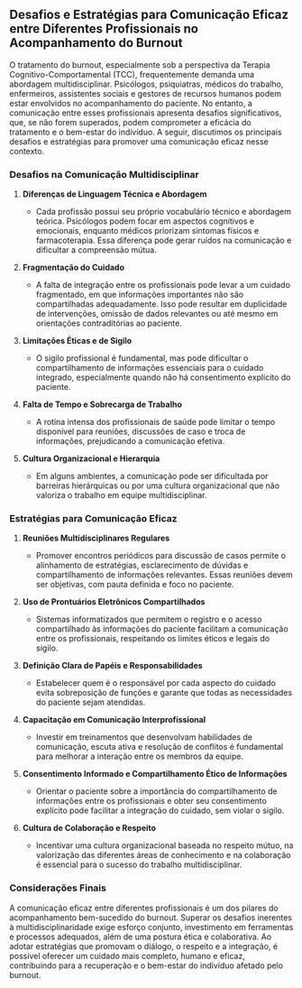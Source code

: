 
## Desafios e Estratégias para Comunicação Eficaz entre Diferentes Profissionais no Acompanhamento do Burnout

O tratamento do burnout, especialmente sob a perspectiva da Terapia Cognitivo-Comportamental (TCC), frequentemente demanda uma abordagem multidisciplinar. Psicólogos, psiquiatras, médicos do trabalho, enfermeiros, assistentes sociais e gestores de recursos humanos podem estar envolvidos no acompanhamento do paciente. No entanto, a comunicação entre esses profissionais apresenta desafios significativos, que, se não forem superados, podem comprometer a eficácia do tratamento e o bem-estar do indivíduo. A seguir, discutimos os principais desafios e estratégias para promover uma comunicação eficaz nesse contexto.

### Desafios na Comunicação Multidisciplinar

1. **Diferenças de Linguagem Técnica e Abordagem**
   - Cada profissão possui seu próprio vocabulário técnico e abordagem teórica. Psicólogos podem focar em aspectos cognitivos e emocionais, enquanto médicos priorizam sintomas físicos e farmacoterapia. Essa diferença pode gerar ruídos na comunicação e dificultar a compreensão mútua.

2. **Fragmentação do Cuidado**
   - A falta de integração entre os profissionais pode levar a um cuidado fragmentado, em que informações importantes não são compartilhadas adequadamente. Isso pode resultar em duplicidade de intervenções, omissão de dados relevantes ou até mesmo em orientações contraditórias ao paciente.

3. **Limitações Éticas e de Sigilo**
   - O sigilo profissional é fundamental, mas pode dificultar o compartilhamento de informações essenciais para o cuidado integrado, especialmente quando não há consentimento explícito do paciente.

4. **Falta de Tempo e Sobrecarga de Trabalho**
   - A rotina intensa dos profissionais de saúde pode limitar o tempo disponível para reuniões, discussões de caso e troca de informações, prejudicando a comunicação efetiva.

5. **Cultura Organizacional e Hierarquia**
   - Em alguns ambientes, a comunicação pode ser dificultada por barreiras hierárquicas ou por uma cultura organizacional que não valoriza o trabalho em equipe multidisciplinar.

### Estratégias para Comunicação Eficaz

1. **Reuniões Multidisciplinares Regulares**
   - Promover encontros periódicos para discussão de casos permite o alinhamento de estratégias, esclarecimento de dúvidas e compartilhamento de informações relevantes. Essas reuniões devem ser objetivas, com pauta definida e foco no paciente.

2. **Uso de Prontuários Eletrônicos Compartilhados**
   - Sistemas informatizados que permitem o registro e o acesso compartilhado às informações do paciente facilitam a comunicação entre os profissionais, respeitando os limites éticos e legais do sigilo.

3. **Definição Clara de Papéis e Responsabilidades**
   - Estabelecer quem é o responsável por cada aspecto do cuidado evita sobreposição de funções e garante que todas as necessidades do paciente sejam atendidas.

4. **Capacitação em Comunicação Interprofissional**
   - Investir em treinamentos que desenvolvam habilidades de comunicação, escuta ativa e resolução de conflitos é fundamental para melhorar a interação entre os membros da equipe.

5. **Consentimento Informado e Compartilhamento Ético de Informações**
   - Orientar o paciente sobre a importância do compartilhamento de informações entre os profissionais e obter seu consentimento explícito pode facilitar a integração do cuidado, sem violar o sigilo.

6. **Cultura de Colaboração e Respeito**
   - Incentivar uma cultura organizacional baseada no respeito mútuo, na valorização das diferentes áreas de conhecimento e na colaboração é essencial para o sucesso do trabalho multidisciplinar.

### Considerações Finais

A comunicação eficaz entre diferentes profissionais é um dos pilares do acompanhamento bem-sucedido do burnout. Superar os desafios inerentes à multidisciplinaridade exige esforço conjunto, investimento em ferramentas e processos adequados, além de uma postura ética e colaborativa. Ao adotar estratégias que promovam o diálogo, o respeito e a integração, é possível oferecer um cuidado mais completo, humano e eficaz, contribuindo para a recuperação e o bem-estar do indivíduo afetado pelo burnout.
```
